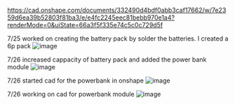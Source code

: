 https://cad.onshape.com/documents/332490d4bdf0abb3caf17662/w/7e2359d6ea39b52803f81ba3/e/e4fc2245eec81bebb970e1a4?renderMode=0&uiState=66a3f5f335e74c5c0c729d5f


7/25 worked on creating the battery pack by solder the batteries. I created a 6p pack
![image](https://github.com/user-attachments/assets/37e40959-b394-4c00-a8aa-4414d61027ca)

7/26 increased cappacity of battery pack and added the power bank module
![image](https://github.com/user-attachments/assets/d8dd1bf8-e4b9-4001-a5c4-3c913e60de67)

7/26 started cad for the powerbank in onshape
![image](https://github.com/user-attachments/assets/9130d144-10f4-46d2-8491-3bf67edda393)

7/26 working on cad for powerbank module
![image](https://github.com/user-attachments/assets/0fbb6e28-c49a-452a-a415-69dab3dbb63d)



